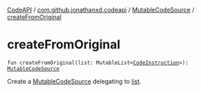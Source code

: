 [CodeAPI](../../index.md) / [com.github.jonathanxd.codeapi](../index.md) / [MutableCodeSource](index.md) / [createFromOriginal](.)

# createFromOriginal

`fun createFromOriginal(list: MutableList<`[`CodeInstruction`](../-code-instruction.md)`>): `[`MutableCodeSource`](index.md)

Create a [MutableCodeSource](index.md) delegating to [list](create-from-original.md#com.github.jonathanxd.codeapi.MutableCodeSource.Companion$createFromOriginal(kotlin.collections.MutableList((com.github.jonathanxd.codeapi.CodeInstruction)))/list).

